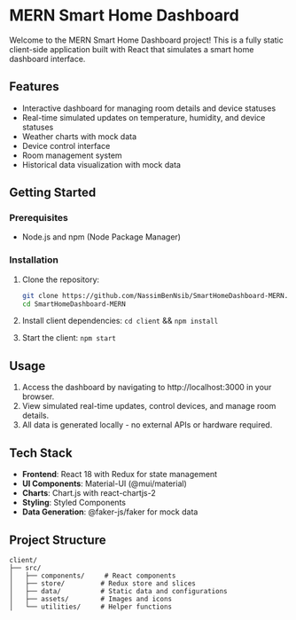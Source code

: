 # MERN Smart Home Dashboard 

Welcome to the MERN Smart Home Dashboard project! This is a fully static client-side application built with React that simulates a smart home dashboard interface.

## Features

- Interactive dashboard for managing room details and device statuses
- Real-time simulated updates on temperature, humidity, and device statuses
- Weather charts with mock data
- Device control interface
- Room management system
- Historical data visualization with mock data

## Getting Started

### Prerequisites

- Node.js and npm (Node Package Manager)

### Installation

1. Clone the repository:

   ```bash
   git clone https://github.com/NassimBenNsib/SmartHomeDashboard-MERN.git
   cd SmartHomeDashboard-MERN
   ```

2. Install client dependencies: `cd client` && `npm install`

3. Start the client: `npm start`

## Usage

1. Access the dashboard by navigating to http://localhost:3000 in your browser.
2. View simulated real-time updates, control devices, and manage room details.
3. All data is generated locally - no external APIs or hardware required.

## Tech Stack

- **Frontend**: React 18 with Redux for state management
- **UI Components**: Material-UI (@mui/material)
- **Charts**: Chart.js with react-chartjs-2
- **Styling**: Styled Components
- **Data Generation**: @faker-js/faker for mock data

## Project Structure

```
client/
├── src/
│   ├── components/     # React components
│   ├── store/         # Redux store and slices
│   ├── data/          # Static data and configurations
│   ├── assets/        # Images and icons
│   └── utilities/     # Helper functions
```

